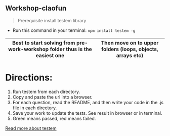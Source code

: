 ## Workshop-claofun

> Prerequisite install testem library
- Run this command in your terminal: `npm install testem -g`


Best to start solving from pre-work-workshop folder thus is the easiest one | Then move on to upper folders (loops, objects, arrays etc)
------------ | -------------



# Directions:

1. Run testem from each directory.
2. Copy and paste the url into a browser.
3. For each question, read the README, and then write your code in the .js
   file in each directory.
4. Save your work to update the tests. See result in browser or in terminal.
5. Green means passed, red means failed.


[Read more about testem](https://github.com/testem/testem)
